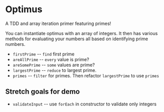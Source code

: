 # Optimus

A TDD and array iteration primer featuring primes!

You can instantiate optimus with an array of integers. It then has various
methods for evaluating your numbers all based on identifying prime numbers.

- `firstPrime` -- `find` first prime
- `areAllPrime` -- `every` value is prime?
- `areSomePrime` -- `some` values are prime?
- `largestPrime` -- `reduce` to largest prime.
- `primes` -- `filter` for primes. Then refactor `largestPrime` to use `primes`


## Stretch goals for demo

- `validateInput` -- use `forEach` in constructor to validate only integers
